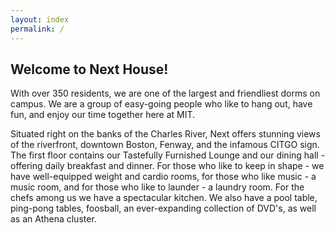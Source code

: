 ```yaml
---
layout: index
permalink: /
---
```


## Welcome to Next House!

With over 350 residents, we are one of the largest and friendliest dorms on campus. We are a group of easy-going people who like to hang out, have fun, and enjoy our time together here at MIT.

Situated right on the banks of the Charles River, Next offers stunning views of the riverfront, downtown Boston, Fenway, and the infamous CITGO sign. The first floor contains our Tastefully Furnished Lounge and our dining hall - offering daily breakfast and dinner. For those who like to keep in shape - we have well-equipped weight and cardio rooms, for those who like music - a music room, and for those who like to launder - a laundry room. For the chefs among us we have a spectacular kitchen. We also have a pool table, ping-pong tables, foosball, an ever-expanding collection of DVD's, as well as an Athena cluster.
